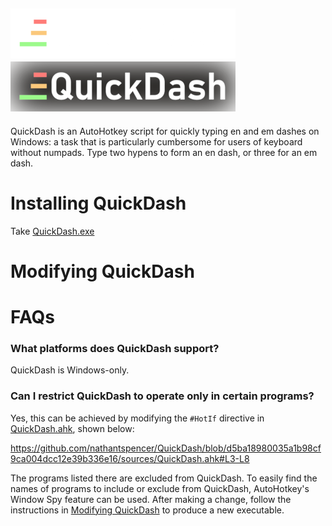 ![QuickDash Logo](images/png/QuickDashLogoTextDark.png#gh-dark-mode-only)
![QuickDash Logo](images/png/QuickDashLogoTextLight.png#gh-light-mode-only)
---
QuickDash is an AutoHotkey script for quickly typing en and em dashes on Windows: a task that is particularly cumbersome for users of keyboard without numpads. Type two hypens to form an en dash, or three for an em dash.

# Installing QuickDash

Take [QuickDash.exe](QuickDash.exe)

# Modifying QuickDash

# FAQs

### What platforms does QuickDash support?

QuickDash is Windows-only.

### Can I restrict QuickDash to operate only in certain programs?

Yes, this can be achieved by modifying the `#HotIf` directive in [QuickDash.ahk](sources/QuickDash.ahk), shown below:

https://github.com/nathantspencer/QuickDash/blob/d5ba18980035a1b98cf9ca004dcc12e39b336e16/sources/QuickDash.ahk#L3-L8

The programs listed there are excluded from QuickDash. To easily find the names of programs to include or exclude from QuickDash, AutoHotkey's Window Spy feature can be used. After making a change, follow the instructions in [Modifying QuickDash](#modifying-quickdash) to produce a new executable.
